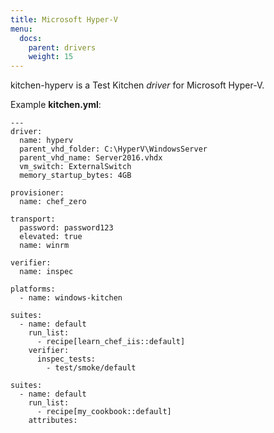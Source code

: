 ```yaml
---
title: Microsoft Hyper-V
menu:
  docs:
    parent: drivers
    weight: 15
---
```


kitchen-hyperv is a Test Kitchen *driver* for Microsoft Hyper-V.

Example **kitchen.yml**:

```
---
driver:
  name: hyperv
  parent_vhd_folder: C:\HyperV\WindowsServer
  parent_vhd_name: Server2016.vhdx
  vm_switch: ExternalSwitch
  memory_startup_bytes: 4GB
​
provisioner:
  name: chef_zero
​
transport:
  password: password123
  elevated: true
  name: winrm
​
verifier:
  name: inspec
​
platforms:
  - name: windows-kitchen
​
suites:
  - name: default
    run_list:
      - recipe[learn_chef_iis::default]
    verifier:
      inspec_tests:
        - test/smoke/default

suites:
  - name: default
    run_list:
      - recipe[my_cookbook::default]
    attributes:
```
